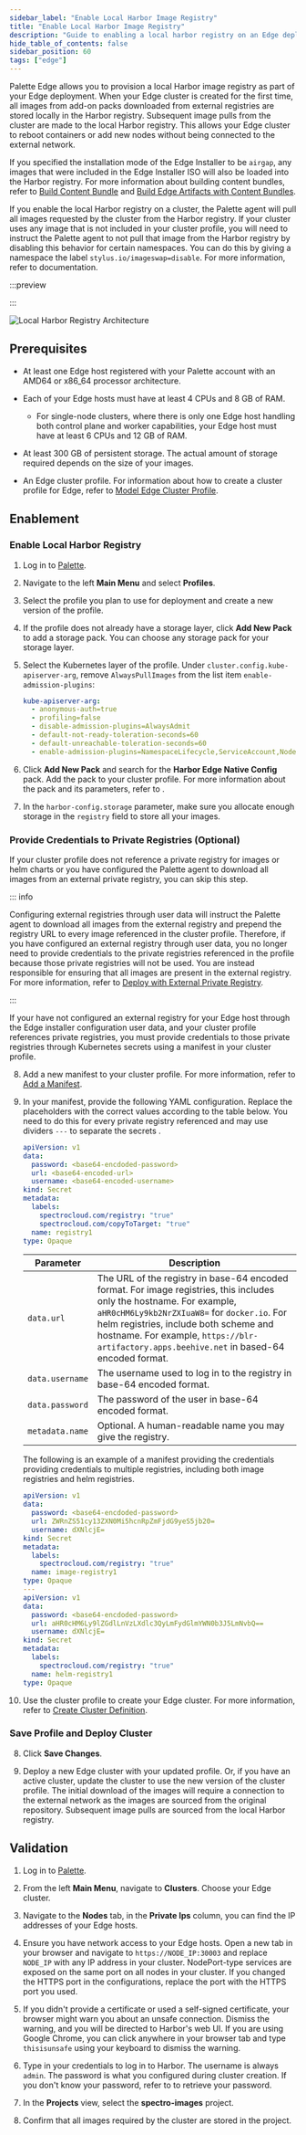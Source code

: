 ```yaml
---
sidebar_label: "Enable Local Harbor Image Registry"
title: "Enable Local Harbor Image Registry"
description: "Guide to enabling a local harbor registry on an Edge deployment."
hide_table_of_contents: false
sidebar_position: 60
tags: ["edge"]
---
```


Palette Edge allows you to provision a local Harbor image registry as part of your Edge deployment. When your Edge
cluster is created for the first time, all images from add-on packs downloaded from external registries are stored
locally in the Harbor registry. Subsequent image pulls from the cluster are made to the local Harbor registry. This
allows your Edge cluster to reboot containers or add new nodes without being connected to the external network.

If you specified the installation mode of the Edge Installer to be `airgap`, any images that were included in the Edge
Installer ISO will also be loaded into the Harbor registry. For more information about building content bundles, refer
to [Build Content Bundle](../../edgeforge-workflow/palette-canvos/build-content-bundle.md) and
[Build Edge Artifacts with Content Bundles](../../edgeforge-workflow/palette-canvos/palette-canvos.md).

<!-- prettier-ignore-start -->
If you enable the local Harbor registry on a cluster, the Palette agent will pull all images requested by the cluster
from the Harbor registry. If your cluster uses any image that is not included in your cluster profile, you will need to
instruct the Palette agent to not pull that image from the Harbor registry by disabling this behavior for certain
namespaces. You can do this by giving a namespace the label `stylus.io/imageswap=disable`. For more information, refer
to <VersionedLink text="Harbor Edge-Native Config pack" url="/integrations/packs/?pack=harbor-edge-native-config#enable-image-download-from-outside-of-harbor"/> documentation.
<!-- prettier-ignore-end -->

:::preview

:::

![Local Harbor Registry Architecture](/clusters_edge_networking_local_harbor_architecture.webp)

## Prerequisites

- At least one Edge host registered with your Palette account with an AMD64 or x86_64 processor architecture.

- Each of your Edge hosts must have at least 4 CPUs and 8 GB of RAM.

  - For single-node clusters, where there is only one Edge host handling both control plane and worker capabilities,
    your Edge host must have at least 6 CPUs and 12 GB of RAM.

- At least 300 GB of persistent storage. The actual amount of storage required depends on the size of your images.

- An Edge cluster profile. For information about how to create a cluster profile for Edge, refer to
  [Model Edge Cluster Profile](../../site-deployment/model-profile.md).

## Enablement

### Enable Local Harbor Registry

1. Log in to [Palette](https://console.spectrocloud.com).

2. Navigate to the left **Main Menu** and select **Profiles**.

3. Select the profile you plan to use for deployment and create a new version of the profile.

4. If the profile does not already have a storage layer, click **Add New Pack** to add a storage pack. You can choose
   any storage pack for your storage layer.

5. Select the Kubernetes layer of the profile. Under `cluster.config.kube-apiserver-arg`, remove `AlwaysPullImages` from
   the list item `enable-admission-plugins`:

   ```yaml {7}
   kube-apiserver-arg:
     - anonymous-auth=true
     - profiling=false
     - disable-admission-plugins=AlwaysAdmit
     - default-not-ready-toleration-seconds=60
     - default-unreachable-toleration-seconds=60
     - enable-admission-plugins=NamespaceLifecycle,ServiceAccount,NodeRestriction
   ```

<!-- prettier-ignore-start -->
6. Click **Add New Pack** and search for the **Harbor Edge Native Config** pack. Add the pack to your cluster profile.
   For more information about the pack and its parameters, refer to <VersionedLink text="Harbor Edge Native Config pack documentation" url="/integrations/packs/?pack=harbor-edge-native-config"/>.

<!-- prettier-ignore-end -->

7. In the `harbor-config.storage` parameter, make sure you allocate enough storage in the `registry` field to store all
   your images.

### Provide Credentials to Private Registries (Optional)

If your cluster profile does not reference a private registry for images or helm charts or you have configured the
Palette agent to download all images from an external private registry, you can skip this step.

::: info

Configuring external registries through user data will instruct the Palette agent to download all images from the
external registry and prepend the registry URL to every image referenced in the cluster profile. Therefore, if you have
configured an external registry through user data, you no longer need to provide credentials to the private registries
referenced in the profile because those private registries will not be used. You are instead responsible for ensuring
that all images are present in the external registry. For more information, refer to
[Deploy with External Private Registry](./deploy-external-registry.md).

:::

If your have not configured an external registry for your Edge host through the Edge installer configuration user data,
and your cluster profile references private registries, you must provide credentials to those private registries through
Kubernetes secrets using a manifest in your cluster profile.

8. Add a new manifest to your cluster profile. For more information, refer to
   [Add a Manifest](../../../../profiles/cluster-profiles/create-cluster-profiles/create-addon-profile/create-manifest-addon.md).

9. In your manifest, provide the following YAML configuration. Replace the placeholders with the correct values
   according to the table below. You need to do this for every private registry referenced and may use dividers `---` to
   separate the secrets .

   ```yaml
   apiVersion: v1
   data:
     password: <base64-encdoded-password>
     url: <base64-encoded-url>
     username: <base64-encoded-username>
   kind: Secret
   metadata:
     labels:
       spectrocloud.com/registry: "true"
       spectrocloud.com/copyToTarget: "true"
     name: registry1
   type: Opaque
   ```

   | Parameter       | Description                                                                                                                                                                                                                                                                                                   |
   | --------------- | ------------------------------------------------------------------------------------------------------------------------------------------------------------------------------------------------------------------------------------------------------------------------------------------------------------- |
   | `data.url`      | The URL of the registry in base-64 encoded format. For image registries, this includes only the hostname. For example, `aHR0cHM6Ly9kb2NrZXIuaW8=` for `docker.io`. For helm registries, include both scheme and hostname. For example, `https://blr-artifactory.apps.beehive.net` in based-64 encoded format. |
   | `data.username` | The username used to log in to the registry in base-64 encoded format.                                                                                                                                                                                                                                        |
   | `data.password` | The password of the user in base-64 encoded format.                                                                                                                                                                                                                                                           |
   | `metadata.name` | Optional. A human-readable name you may give the registry.                                                                                                                                                                                                                                                    |

   The following is an example of a manifest providing the credentials providing credentials to multiple registries,
   including both image registries and helm registries.

   ```yaml
   apiVersion: v1
   data:
     password: <base64-encdoded-password>
     url: ZWRnZS51cy13ZXN0Mi5hcnRpZmFjdG9yeS5jb20=
     username: dXNlcjE=
   kind: Secret
   metadata:
     labels:
       spectrocloud.com/registry: "true"
     name: image-registry1
   type: Opaque
   ---
   apiVersion: v1
   data:
     password: <base64-encdoded-password>
     url: aHR0cHM6Ly9lZGdlLnVzLXdlc3QyLmFydGlmYWN0b3J5LmNvbQ==
     username: dXNlcjE=
   kind: Secret
   metadata:
     labels:
       spectrocloud.com/registry: "true"
     name: helm-registry1
   type: Opaque
   ```

10. Use the cluster profile to create your Edge cluster. For more information, refer to
    [Create Cluster Definition](../cluster-deployment.md).

### Save Profile and Deploy Cluster

8. Click **Save Changes**.

9. Deploy a new Edge cluster with your updated profile. Or, if you have an active cluster, update the cluster to use the
   new version of the cluster profile. The initial download of the images will require a connection to the external
   network as the images are sourced from the original repository. Subsequent image pulls are sourced from the local
   Harbor registry.

## Validation

1. Log in to [Palette](https://console.spectrocloud.com).

2. From the left **Main Menu**, navigate to **Clusters**. Choose your Edge cluster.

3. Navigate to the **Nodes** tab, in the **Private Ips** column, you can find the IP addresses of your Edge hosts.

4. Ensure you have network access to your Edge hosts. Open a new tab in your browser and navigate to
   `https://NODE_IP:30003` and replace `NODE_IP` with any IP address in your cluster. NodePort-type services are exposed
   on the same port on all nodes in your cluster. If you changed the HTTPS port in the configurations, replace the port
   with the HTTPS port you used.

5. If you didn't provide a certificate or used a self-signed certificate, your browser might warn you about an unsafe
   connection. Dismiss the warning, and you will be directed to Harbor's web UI. If you are using Google Chrome, you can
   click anywhere in your browser tab and type `thisisunsafe` using your keyboard to dismiss the warning.

<!-- prettier-ignore-start -->

6. Type in your credentials to log in to Harbor. The username is always `admin`. The password is what you configured
   during cluster creation. If you don't know your password, refer to <VersionedLink text="Retrieve Harbor Credentials" url="/integrations/packs/?pack=harbor-edge-native-config#retrieve-harbor-credentials"/> to retrieve your
   password.

<!-- prettier-ignore-end -->

7. In the **Projects** view, select the **spectro-images** project.

8. Confirm that all images required by the cluster are stored in the project.
